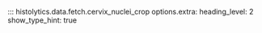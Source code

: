 ::: histolytics.data.fetch.cervix_nuclei_crop
    options.extra:
      heading_level: 2
      show_type_hint: true
